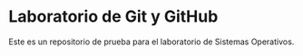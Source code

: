 # Laboratorio de Git y GitHub 
Este es un repositorio de prueba para el laboratorio de Sistemas Operativos. 
